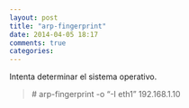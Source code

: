 ```yaml
---
layout: post
title: "arp-fingerprint"
date: 2014-04-05 18:17
comments: true
categories: 
---
```

Intenta determinar el sistema operativo.

>\# arp-fingerprint -o “-I eth1” 192.168.1.10

